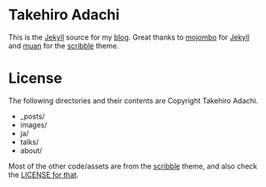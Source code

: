 # Takehiro Adachi

This is the [Jekyll](http://github.com/mojombo/jekyll) source for my [blog](http://tkhr.github.com).
Great thanks to [mojombo](https://github.com/mojombo) for [Jekyll](http://github.com/mojombo/jekyll)
and [muan](https://github.com/muan) for the [scribble](https://github.com/muan/scribble) theme.

# License

The following directories and their contents are Copyright Takehiro Adachi.

* _posts/
* images/
* ja/
* talks/
* about/

Most of the other code/assets are from the [scribble](https://github.com/muan/scribble) theme, and also check
the [LICENSE for that](SCRIBBLE_THEME_LICENSE).
